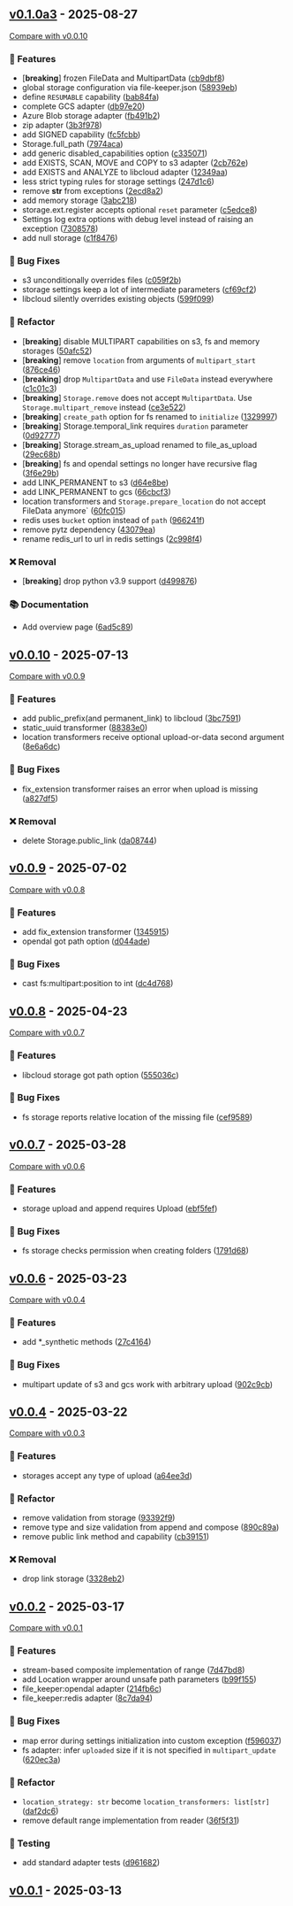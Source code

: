 
## [v0.1.0a3](https://github.com/DataShades/file-keeper/releases/tag/v0.1.0a3) - 2025-08-27
[Compare with v0.0.10](https://github.com/DataShades/file-keeper/compare/v0.0.10..v0.1.0a3)

### 🚀 Features

- [**breaking**] frozen FileData and MultipartData ([cb9dbf8](https://github.com/DataShades/file-keeper/commit/cb9dbf8ddf7516d461d0a295f69d41090b706195))
- global storage configuration via file-keeper.json ([58939eb](https://github.com/DataShades/file-keeper/commit/58939eb2f27075d201e9bcbfb2625adb67b68a77))
- define `RESUMABLE` capability ([bab84fa](https://github.com/DataShades/file-keeper/commit/bab84fa419aa6188e9e80a85381bf24d9dc50747))
- complete GCS adapter ([db97e20](https://github.com/DataShades/file-keeper/commit/db97e201532627d65265d0bf81bdc581ad19309d))
- Azure Blob storage adapter ([fb491b2](https://github.com/DataShades/file-keeper/commit/fb491b2b22681aaf8e66589166baa848d4c40a18))
- zip adapter ([3b3f978](https://github.com/DataShades/file-keeper/commit/3b3f978eb462139e53f1d1d62dd68e2f05061920))
- add SIGNED capability ([fc5fcbb](https://github.com/DataShades/file-keeper/commit/fc5fcbba523691b4ec5d4e095e06b413b59d2ff2))
- Storage.full_path ([7974aca](https://github.com/DataShades/file-keeper/commit/7974aca4a73a1e1f526afbeeb31f4fa106b3c4e4))
- add generic disabled_capabilities option ([c335071](https://github.com/DataShades/file-keeper/commit/c335071a84c13879a052ce62e07982b1b1ffc46a))
- add EXISTS, SCAN, MOVE and COPY to s3 adapter ([2cb762e](https://github.com/DataShades/file-keeper/commit/2cb762e5450cf7a881cd0861f2493a319a0dac01))
- add EXISTS and ANALYZE to libcloud adapter ([12349aa](https://github.com/DataShades/file-keeper/commit/12349aa76ef106a157fd40e744a2522ab4544409))
- less strict typing rules for storage settings ([247d1c6](https://github.com/DataShades/file-keeper/commit/247d1c6291ab1bc52324f13bdbf642b8c9c53c1b))
- remove __str__ from exceptions ([2ecd8a2](https://github.com/DataShades/file-keeper/commit/2ecd8a2b8ca2cf90c8e7d1c9fc2e70f6dd39f216))
- add memory storage ([3abc218](https://github.com/DataShades/file-keeper/commit/3abc2181493c50061ce05c185af29ebe65863d02))
- storage.ext.register accepts optional `reset` parameter ([c5edce8](https://github.com/DataShades/file-keeper/commit/c5edce8c397bc326c6448f0cb382900995757c4f))
- Settings log extra options with debug level instead of raising an exception ([7308578](https://github.com/DataShades/file-keeper/commit/7308578d8f4281e427b439ba8cb9540c3ce61d30))
- add null storage ([c1f8476](https://github.com/DataShades/file-keeper/commit/c1f8476e701bfc9b7a3ced532d8c4edffefdeae0))

### 🐛 Bug Fixes

- s3 unconditionally overrides files ([c059f2b](https://github.com/DataShades/file-keeper/commit/c059f2b67550a2d46f169b890d4705d725b6e11c))
- storage settings keep a lot of intermediate parameters ([cf69cf2](https://github.com/DataShades/file-keeper/commit/cf69cf26f4d7ad9e2b16204c6a9803ec6c0a2edb))
- libcloud silently overrides existing objects ([599f099](https://github.com/DataShades/file-keeper/commit/599f09992ed14e926878b9997abd2bca2155326a))

### 🚜 Refactor

- [**breaking**] disable MULTIPART capabilities on s3, fs and memory storages ([50afc52](https://github.com/DataShades/file-keeper/commit/50afc5284e521ffe27af635b98a8a58cf1621f99))
- [**breaking**] remove `location` from arguments of `multipart_start` ([876ce46](https://github.com/DataShades/file-keeper/commit/876ce467995139c4a8790f912b850415e9501b1f))
- [**breaking**] drop `MultipartData` and use `FileData` instead everywhere ([c1c01c3](https://github.com/DataShades/file-keeper/commit/c1c01c3ba4af087b29970cd84ecc743819e33675))
- [**breaking**] `Storage.remove` does not accept `MultipartData`. Use `Storage.multipart_remove` instead ([ce3e522](https://github.com/DataShades/file-keeper/commit/ce3e522667126d2738d6c100db20dd88b60a41de))
- [**breaking**] `create_path` option for fs renamed to `initialize` ([1329997](https://github.com/DataShades/file-keeper/commit/1329997ba923d77fa2a8379dc9edf76562a88ad3))
- [**breaking**] Storage.temporal_link requires `duration` parameter ([0d92777](https://github.com/DataShades/file-keeper/commit/0d92777e5a56b77c1b34cc0abdbffec3e7218eb6))
- [**breaking**] Storage.stream_as_upload renamed to file_as_upload ([29ec68b](https://github.com/DataShades/file-keeper/commit/29ec68bae9325502f46e87c7813e4d7844b1e5c6))
- [**breaking**] fs and opendal settings no longer have recursive flag ([3f6e29b](https://github.com/DataShades/file-keeper/commit/3f6e29b30d3cc552691c58c93d930e682841af17))
- add LINK_PERMANENT to s3 ([d64e8be](https://github.com/DataShades/file-keeper/commit/d64e8be6ea926d8107a61b5aefaa515b17035ebd))
- add LINK_PERMANENT to gcs ([66cbcf3](https://github.com/DataShades/file-keeper/commit/66cbcf39344b7210b82a1aca2fc574b5bdf24a86))
- location transformers and `Storage.prepare_location` do not accept FileData anymore` ([60fc015](https://github.com/DataShades/file-keeper/commit/60fc015305f45a9990a65c24a1f89ec7272996c4))
- redis uses `bucket` option instead of `path` ([966241f](https://github.com/DataShades/file-keeper/commit/966241ff1627135cedea0de690fa95a314428f33))
- remove pytz dependency ([43079ea](https://github.com/DataShades/file-keeper/commit/43079ead8b75af52ddefc75374d36ca857996197))
- rename redis_url to url in redis settings ([2c998f4](https://github.com/DataShades/file-keeper/commit/2c998f4fe8876ce8ad44e24dea06e1ab0ac292bc))

### ❌ Removal

- [**breaking**] drop python v3.9 support ([d499876](https://github.com/DataShades/file-keeper/commit/d499876db6d185c7dcad9f67d93a7c7bb2c419a5))

### 📚 Documentation

- Add overview page ([6ad5c89](https://github.com/DataShades/file-keeper/commit/6ad5c893e4e7079f732630a4049071ea2b765f72))

## [v0.0.10](https://github.com/DataShades/file-keeper/releases/tag/v0.0.10) - 2025-07-13
[Compare with v0.0.9](https://github.com/DataShades/file-keeper/compare/v0.0.9..v0.0.10)

### 🚀 Features

- add public_prefix(and permanent_link) to libcloud ([3bc7591](https://github.com/DataShades/file-keeper/commit/3bc759105f2d332b329af8b45e04fe2360d5928e))
- static_uuid transformer ([88383e0](https://github.com/DataShades/file-keeper/commit/88383e05c993b156d6a6253e43ef8902e13b3d9f))
- location transformers receive optional upload-or-data second argument ([8e6a6dc](https://github.com/DataShades/file-keeper/commit/8e6a6dc41d50fbcd6e2be8d984673f667333f1c2))

### 🐛 Bug Fixes

- fix_extension transformer raises an error when upload is missing ([a827df5](https://github.com/DataShades/file-keeper/commit/a827df57168dab6e6d05e82bf9e6d680e25faed3))

### ❌ Removal

- delete Storage.public_link ([da08744](https://github.com/DataShades/file-keeper/commit/da08744021d56ea090cc522b82be70a4d5334771))

## [v0.0.9](https://github.com/DataShades/file-keeper/releases/tag/v0.0.9) - 2025-07-02
[Compare with v0.0.8](https://github.com/DataShades/file-keeper/compare/v0.0.8..v0.0.9)

### 🚀 Features

- add fix_extension transformer ([1345915](https://github.com/DataShades/file-keeper/commit/13459159fa22a50688d4d224942b383f54c5345e))
- opendal got path option ([d044ade](https://github.com/DataShades/file-keeper/commit/d044ade99fa8139f2ff661bfbd03bf599363ad19))

### 🐛 Bug Fixes

- cast fs:multipart:position to int ([dc4d768](https://github.com/DataShades/file-keeper/commit/dc4d7686d00f1bae401e5c018e98c49a2ea5f40a))

## [v0.0.8](https://github.com/DataShades/file-keeper/releases/tag/v0.0.8) - 2025-04-23
[Compare with v0.0.7](https://github.com/DataShades/file-keeper/compare/v0.0.7..v0.0.8)

### 🚀 Features

- libcloud storage got path option ([555036c](https://github.com/DataShades/file-keeper/commit/555036c428a30defe95392407a182f0729919970))

### 🐛 Bug Fixes

- fs storage reports relative location of the missing file ([cef9589](https://github.com/DataShades/file-keeper/commit/cef9589b667679cd222c56a07931e5f1622ac79c))

## [v0.0.7](https://github.com/DataShades/file-keeper/releases/tag/v0.0.7) - 2025-03-28
[Compare with v0.0.6](https://github.com/DataShades/file-keeper/compare/v0.0.6..v0.0.7)

### 🚀 Features

- storage upload and append requires Upload ([ebf5fef](https://github.com/DataShades/file-keeper/commit/ebf5fef0294cecc6da880994255696229d96a2ac))

### 🐛 Bug Fixes

- fs storage checks permission when creating folders ([1791d68](https://github.com/DataShades/file-keeper/commit/1791d68a3d1dd4eaaec4d7a5edc4b7af2fc3ac46))

## [v0.0.6](https://github.com/DataShades/file-keeper/releases/tag/v0.0.6) - 2025-03-23
[Compare with v0.0.4](https://github.com/DataShades/file-keeper/compare/v0.0.4..v0.0.6)

### 🚀 Features

- add *_synthetic methods ([27c4164](https://github.com/DataShades/file-keeper/commit/27c4164ea128feb9ca5a7e6e8ef83c80f99f70a6))

### 🐛 Bug Fixes

- multipart update of s3 and gcs work with arbitrary upload ([902c9cb](https://github.com/DataShades/file-keeper/commit/902c9cbd48fcd25ade62f12bd926bfc7ece32998))

## [v0.0.4](https://github.com/DataShades/file-keeper/releases/tag/v0.0.4) - 2025-03-22
[Compare with v0.0.3](https://github.com/DataShades/file-keeper/compare/v0.0.3..v0.0.4)

### 🚀 Features

- storages accept any type of upload ([a64ee3d](https://github.com/DataShades/file-keeper/commit/a64ee3da989930201964f22b4f32c62641da9294))

### 🚜 Refactor

- remove validation from storage ([93392f9](https://github.com/DataShades/file-keeper/commit/93392f9d8473a913623b8dd35cd202d35b4368ec))
- remove type and size validation from append and compose ([890c89a](https://github.com/DataShades/file-keeper/commit/890c89a8109c64f2a783c6b8dcd0c59d4c94cd89))
- remove public link method and capability ([cb39151](https://github.com/DataShades/file-keeper/commit/cb39151fb7e09cfdf3b9cdf0d3e2d98ba519edbe))

### ❌ Removal

- drop link storage ([3328eb2](https://github.com/DataShades/file-keeper/commit/3328eb20a581efc58eef6eb232ada1f9c13753af))

## [v0.0.2](https://github.com/DataShades/file-keeper/releases/tag/v0.0.2) - 2025-03-17
[Compare with v0.0.1](https://github.com/DataShades/file-keeper/compare/v0.0.1..v0.0.2)

### 🚀 Features

- stream-based composite implementation of range ([7d47bd8](https://github.com/DataShades/file-keeper/commit/7d47bd836c106ce4f4cfa592f54edaca1020b301))
- add Location wrapper around unsafe path parameters ([b99f155](https://github.com/DataShades/file-keeper/commit/b99f155f4db79fc6a177d65d5c43b57d65cfe756))
- file_keeper:opendal adapter ([214fb6c](https://github.com/DataShades/file-keeper/commit/214fb6c1b587648371b622b2537ef6ff63fd5181))
- file_keeper:redis adapter ([8c7da94](https://github.com/DataShades/file-keeper/commit/8c7da94042c2be5947781683cd9c02a7fca6f03f))

### 🐛 Bug Fixes

- map error during settings initialization into custom exception ([f596037](https://github.com/DataShades/file-keeper/commit/f59603787c634d060a854b4bbf0b86451ffeaea5))
- fs adapter: infer `uploaded` size if it is not specified in `multipart_update` ([620ec3a](https://github.com/DataShades/file-keeper/commit/620ec3a16a18fe2101b98d634cc9815ec93bf20c))

### 🚜 Refactor

- `location_strategy: str` become `location_transformers: list[str]` ([daf2dc6](https://github.com/DataShades/file-keeper/commit/daf2dc6155b273815d198a7abf4cde6983f7855d))
- remove default range implementation from reader ([36f5f31](https://github.com/DataShades/file-keeper/commit/36f5f31da0d6791d82d20d8ea276140c59b578d0))

### 🧪 Testing

- add standard adapter tests ([d961682](https://github.com/DataShades/file-keeper/commit/d9616827673a74f18c83515e127cfa014b038511))

## [v0.0.1](https://github.com/DataShades/file-keeper/releases/tag/v0.0.1) - 2025-03-13
